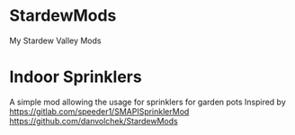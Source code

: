 # StardewMods
My Stardew Valley Mods
# Indoor Sprinklers
A simple mod allowing the usage for sprinklers for garden pots
Inspired by  
https://gitlab.com/speeder1/SMAPISprinklerMod  
https://github.com/danvolchek/StardewMods
